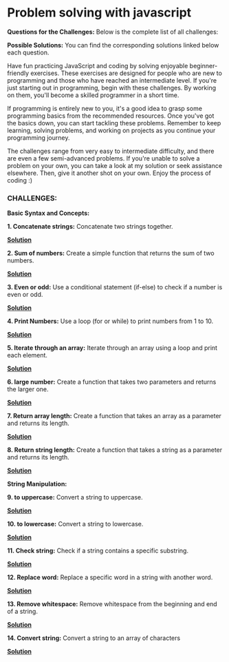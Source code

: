# Problem solving with javascript

**Questions for the Challenges:**
Below is the complete list of all challenges:

**Possible Solutions:**
You can find the corresponding solutions linked below each question.

Have fun practicing JavaScript and coding by solving enjoyable beginner-friendly exercises. These exercises are designed for people who are new to programming and those who have reached an intermediate level. If you're just starting out in programming, begin with these challenges. By working on them, you'll become a skilled programmer in a short time.

If programming is entirely new to you, it's a good idea to grasp some programming basics from the recommended resources. Once you've got the basics down, you can start tackling these problems. Remember to keep learning, solving problems, and working on projects as you continue your programming journey.

The challenges range from very easy to intermediate difficulty, and there are even a few semi-advanced problems. If you're unable to solve a problem on your own, you can take a look at my solution or seek assistance elsewhere. Then, give it another shot on your own. Enjoy the process of coding :)

### CHALLENGES:

**Basic Syntax and Concepts:**

**1. Concatenate strings:**
    Concatenate two strings together.
    
 **[Solution](https://github.com/mhmdNoman/Problem-solving-with-javascript/blob/master/concatStr.js)**

**2. Sum of numbers:**
    Create a simple function that returns the sum of two numbers.
    
 **[Solution](https://github.com/mhmdNoman/Problem-solving-with-javascript/blob/master/sumNumber.js)**

**3. Even or odd:**
    Use a conditional statement (if-else) to check if a number is even or odd.
    
 **[Solution](https://github.com/mhmdNoman/Problem-solving-with-javascript/blob/master/evenOdd.js)**

**4. Print Numbers:**
    Use a loop (for or while) to print numbers from 1 to 10.
    
 **[Solution](https://github.com/mhmdNoman/Problem-solving-with-javascript/blob/master/printNum.js)**

**5. Iterate through an array:**
    Iterate through an array using a loop and print each element.
    
 **[Solution](https://github.com/mhmdNoman/Problem-solving-with-javascript/blob/master/iterateArr.js)**

**6. large number:**
    Create a function that takes two parameters and returns the larger one.
    
 **[Solution](https://github.com/mhmdNoman/Problem-solving-with-javascript/blob/master/largeNum.js)**

**7. Return array length:**
    Create a function that takes an array as a parameter and returns its length.
    
 **[Solution](https://github.com/mhmdNoman/Problem-solving-with-javascript/blob/master/arrLen.js)**

**8. Return string length:**
    Create a function that takes a string as a parameter and returns its length.
    
 **[Solution](https://github.com/mhmdNoman/Problem-solving-with-javascript/blob/master/strLen.js)**



 **String Manipulation:**


**9. to uppercase:**
    Convert a string to uppercase.
    
 **[Solution]()**

**10. to lowercase:**
    Convert a string to lowercase.
    
 **[Solution]()**

**11. Check string:**
    Check if a string contains a specific substring.
    
 **[Solution]()**

**12. Replace word:**
    Replace a specific word in a string with another word.
    
 **[Solution]()**

**13. Remove whitespace:**
    Remove whitespace from the beginning and end of a string.
    
 **[Solution]()**

**14. Convert string:**
    Convert a string to an array of characters
    
 **[Solution]()**
